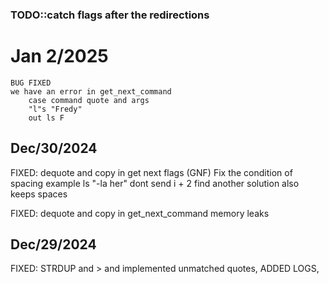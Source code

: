 ### TODO::catch flags after the redirections
# Jan 2/2025
    BUG FIXED 
    we have an error in get_next_command 
        case command quote and args
        "l"s "Fredy"
        out ls F
## Dec/30/2024

FIXED: 
    dequote and copy in get next flags (GNF)
    Fix the condition of spacing example    ls "-la her"
            dont send i + 2 find another solution also keeps spaces

FIXED: 
    dequote and copy in get_next_command
    memory leaks
## Dec/29/2024
FIXED: STRDUP and > and implemented unmatched quotes, ADDED LOGS,